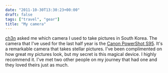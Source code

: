 ```yaml
---
date: "2011-10-30T13:30:23+00:00"
draft: false
tags: ["travel", "gear"]
title: "My camera"
---
```

[ch3n](http://ch3n.tumblr.com/) asked me which camera I used to take pictures in South Korea. The camera that I've used for the last half year is the [Canon PowerShot S95](http://www.amazon.com/Canon-PowerShot-S95-Stabilized-3-0-Inch/dp/B003ZSHNGS). It's a remarkable camera that takes stellar pictures. I've been complimented on how great my pictures look, but my secret is this magical device. I highly recommend it. I've met two other people on my journey that had one and they loved theirs just as much.
